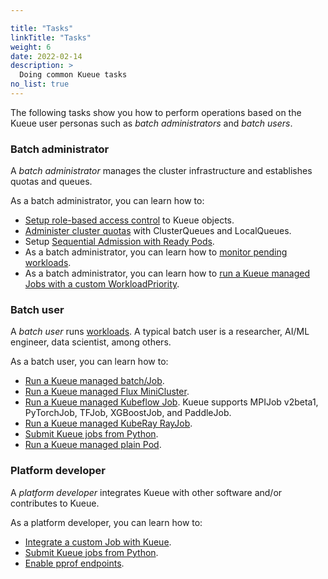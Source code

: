 ```yaml
---

title: "Tasks"
linkTitle: "Tasks"
weight: 6
date: 2022-02-14
description: >
  Doing common Kueue tasks
no_list: true
---
```


The following tasks show you how to perform operations based on the Kueue user
personas such as _batch administrators_ and _batch users_.

### Batch administrator

A _batch administrator_ manages the cluster infrastructure and establishes
quotas and queues.

As a batch administrator, you can learn how to:

- [Setup role-based access control](/docs/tasks/rbac)
  to Kueue objects.
- [Administer cluster quotas](/docs/tasks/administer_cluster_quotas) with ClusterQueues and LocalQueues.
- Setup [Sequential Admission with Ready Pods](/docs/tasks/setup_sequential_admission).
- As a batch administrator, you can learn how to
  [monitor pending workloads](/docs/tasks/monitor_pending_workloads).
- As a batch administrator, you can learn how to [run a Kueue managed Jobs with a custom WorkloadPriority](/docs/tasks/run_job_with_workload_priority).

### Batch user

A _batch user_ runs [workloads](/docs/concepts/workload). A typical
batch user is a researcher, AI/ML engineer, data scientist, among others.

As a batch user, you can learn how to:
- [Run a Kueue managed batch/Job](/docs/tasks/run_jobs).
- [Run a Kueue managed Flux MiniCluster](/docs/tasks/run_flux_minicluster).
- [Run a Kueue managed Kubeflow Job](/docs/tasks/run_kubeflow_jobs).
  Kueue supports MPIJob v2beta1, PyTorchJob, TFJob, XGBoostJob, and PaddleJob.
- [Run a Kueue managed KubeRay RayJob](/docs/tasks/run_rayjobs).
- [Submit Kueue jobs from Python](/docs/tasks/run_python_jobs).
- [Run a Kueue managed plain Pod](/docs/tasks/run_plain_pods).

### Platform developer

A _platform developer_ integrates Kueue with other software and/or contributes to Kueue.

As a platform developer, you can learn how to:
- [Integrate a custom Job with Kueue](/docs/tasks/integrate_a_custom_job).
- [Submit Kueue jobs from Python](/docs/tasks/run_python_jobs).
- [Enable pprof endpoints](/docs/tasks/enabling_pprof_endpoints).
